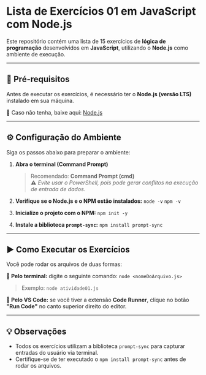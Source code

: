 # Lista de Exercícios 01 em JavaScript com Node.js

Este repositório contém uma lista de 15 exercícios de **lógica de programação** desenvolvidos em **JavaScript**, utilizando o **Node.js** como ambiente de execução.

---

## 📌 Pré-requisitos

Antes de executar os exercícios, é necessário ter o **Node.js (versão LTS)** instalado em sua máquina.

🔗 Caso não tenha, baixe aqui: [Node.js](https://nodejs.org)

---

## ⚙️ Configuração do Ambiente

Siga os passos abaixo para preparar o ambiente:

1. **Abra o terminal (Command Prompt)**  
    > Recomendado: **Command Prompt (cmd)**  
    > ⚠️ *Evite usar o PowerShell, pois pode gerar conflitos na execução de entrada de dados.*

2. **Verifique se o Node.js e o NPM estão instalados:**
   `node -v`
   `npm -v`

3. **Inicialize o projeto com o NPM:**
    `npm init -y`

4. **Instale a biblioteca `prompt-sync`:**
    `npm install prompt-sync`

---

## ▶️ Como Executar os Exercícios
Você pode rodar os arquivos de duas formas:

**🔹 Pelo terminal:** digite o seguinte comando: `node <nomeDoArquivo.js>`
 > Exemplo: `node atividade01.js`

**🔹 Pelo VS Code:** se você tiver a extensão **Code Runner**, clique no botão **"Run Code"** no canto superior direito do editor.

---

## 💡 Observações
- Todos os exercícios utilizam a biblioteca `prompt-sync` para capturar entradas do usuário via terminal.
- Certifique-se de ter executado o `npm install prompt-sync` antes de rodar os arquivos.